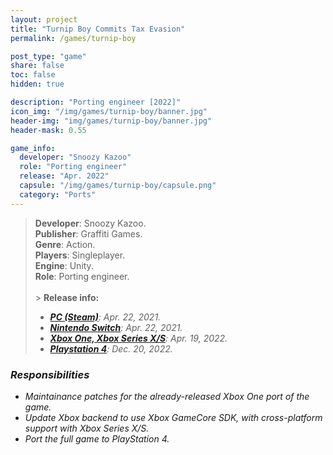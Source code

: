 ```yaml
---
layout: project
title: "Turnip Boy Commits Tax Evasion"
permalink: /games/turnip-boy

post_type: "game"
share: false
toc: false
hidden: true

description: "Porting engineer [2022]"
icon_img: "/img/games/turnip-boy/banner.jpg"
header-img: "img/games/turnip-boy/banner.jpg"
header-mask: 0.55

game_info:
  developer: "Snoozy Kazoo"
  role: "Porting engineer"
  release: "Apr. 2022"
  capsule: "/img/games/turnip-boy/capsule.png"
  category: "Ports"
---
```


>**Developer**: Snoozy Kazoo.<br>
>**Publisher**: Graffiti Games.<br>
>**Genre**: Action.<br>
>**Players**: Singleplayer.<br>
>**Engine**: Unity.<br>
>**Role**: Porting engineer.<br>
><br>>
>**Release info:**
>- [<i class='fab fa-steam'/> **PC (Steam)**](https://store.steampowered.com/app/1205450/Turnip_Boy_Commits_Tax_Evasion/): Apr. 22, 2021.
>- [<i class='fa fa-gamepad'/> **Nintendo Switch**](https://www.nintendo.es/Juegos/Programas-descargables-Nintendo-Switch/Turnip-Boy-Commits-Tax-Evasion-1953004.html): Apr. 22, 2021.
>- [<i class='fab fa-xbox'/> **Xbox One, Xbox Series X/S**](https://www.xbox.com/en-US/games/store/turnip-boy-commits-tax-evasion/9n0t8v0r7mbc): Apr. 19, 2022.
>- [<i class='fab fa-playstation'/> **Playstation 4**](https://store.playstation.com/es-es/product/EP4955-CUSA35834_00-4752992942483318): Dec. 20, 2022.

### Responsibilities
 
 - Maintainance patches for the already-released Xbox One port of the game.
 - Update Xbox backend to use Xbox GameCore SDK, with cross-platform support with Xbox Series X/S.
 - Port the full game to PlayStation 4.
